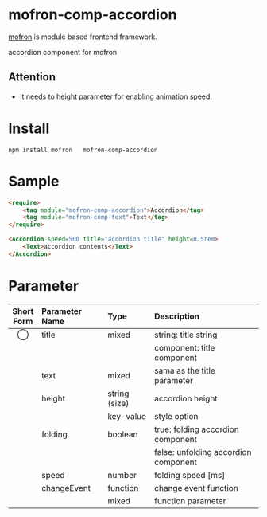 #   mofron-comp-accordion
[mofron](https://mofron.github.io/mofron/) is module based frontend framework.

 accordion component for mofron

## Attention
 - it needs to height parameter for enabling animation speed.

# Install
```
npm install mofron   mofron-comp-accordion
```

# Sample
```html
<require>
    <tag module="mofron-comp-accordion">Accordion</tag>
    <tag module="mofron-comp-text">Text</tag>
</require>

<Accordion speed=500 title="accordion title" height=0.5rem>
    <Text>accordion contents</Text>
</Accordion>
```

# Parameter

| Short<br>Form | Parameter Name | Type | Description |
|:-------------:|:---------------|:-----|:------------|
| ◯  | title | mixed | string: title string |
| | | | component: title component |
| | text | mixed | sama as the title parameter |
| | height | string (size) | accordion height |
| | | key-value | style option |
| | folding | boolean | true: folding accordion component |
| | | | false: unfolding accordion component |
| | speed | number | folding speed [ms] |
| | changeEvent | function | change event function |
| | | mixed | function parameter |

